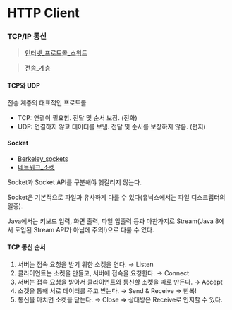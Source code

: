 # HTTP Client

### TCP/IP 통신

> [인터넷\_프로토콜\_스위트](https://ko.wikipedia.org/wiki/%EC%9D%B8%ED%84%B0%EB%84%B7\_%ED%94%84%EB%A1%9C%ED%86%A0%EC%BD%9C\_%EC%8A%A4%EC%9C%84%ED%8A%B8)

> [전송\_계층](https://ko.wikipedia.org/wiki/%EC%A0%84%EC%86%A1\_%EA%B3%84%EC%B8%B5)

#### TCP와 UDP

전송 계층의 대표적인 프로토콜

* TCP: 연결이 필요함. 전달 및 순서 보장. (전화)
* UDP: 연결하지 않고 데이터를 보냄. 전달 및 순서를 보장하지 않음. (편지)

#### Socket

* [Berkeley\_sockets](https://en.wikipedia.org/wiki/Berkeley\_sockets)
* [네트워크\_소켓](https://ko.wikipedia.org/wiki/%EB%84%A4%ED%8A%B8%EC%9B%8C%ED%81%AC\_%EC%86%8C%EC%BC%93)

Socket과 Socket API를 구분해야 헷갈리지 않는다.

Socket은 기본적으로 파일과 유사하게 다룰 수 있다(유닉스에서는 파일 디스크립터의 일종).

Java에서는 키보드 입력, 화면 출력, 파일 입출력 등과 마찬가지로 Stream(Java 8에서 도입된 Stream API가 아님에 주의!)으로 다룰 수 있다.

#### TCP 통신 순서

1. 서버는 접속 요청을 받기 위한 소켓을 연다. → Listen
2. 클라이언트는 소켓을 만들고, 서버에 접속을 요청한다. → Connect
3. 서버는 접속 요청을 받아서 클라이언트와 통신할 소켓을 따로 만든다. → Accept
4. 소켓을 통해 서로 데이터를 주고 받는다. → Send & Receive ⇒ 반복!
5. 통신을 마치면 소켓을 닫는다. → Close ⇒ 상대방은 Receive로 인지할 수 있다.
